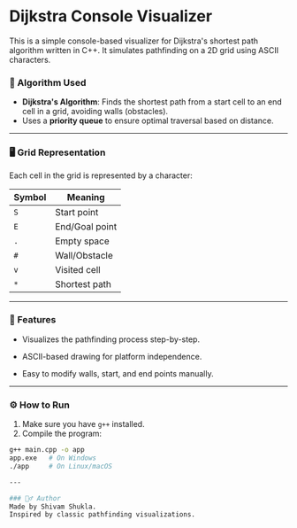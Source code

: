 # Dijkstra Console Visualizer

This is a simple console-based visualizer for Dijkstra's shortest path algorithm written in C++. It simulates pathfinding on a 2D grid using ASCII characters.

### 🧠 Algorithm Used

- **Dijkstra's Algorithm**: Finds the shortest path from a start cell to an end cell in a grid, avoiding walls (obstacles).
- Uses a **priority queue** to ensure optimal traversal based on distance.

---

### 🖥️ Grid Representation

Each cell in the grid is represented by a character:

| Symbol | Meaning        |
|--------|----------------|
| `S`    | Start point     |
| `E`    | End/Goal point  |
| `.`    | Empty space     |
| `#`    | Wall/Obstacle   |
| `v`    | Visited cell    |
| `*`    | Shortest path   |

---

### 📌 Features
 - Visualizes the pathfinding process step-by-step.

- ASCII-based drawing for platform independence.

- Easy to modify walls, start, and end points manually.

--- 

### ⚙️ How to Run

1. Make sure you have `g++` installed.
2. Compile the program:

```bash
g++ main.cpp -o app
app.exe   # On Windows
./app     # On Linux/macOS

---

### 🙋‍♂️ Author
Made by Shivam Shukla.
Inspired by classic pathfinding visualizations.

